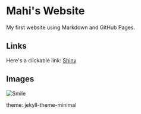# Mahi's Website

My first website using Markdown and GitHub Pages.

## Links 

Here's a clickable link: [Shiny](https://shiny.posit.co/py/docs/overview.html)

## Images

![Smile](https://play-lh.googleusercontent.com/BnFTd0-MYyahlhRzGU9sylxchFQlwClUIJMBGkrltUkqrTvYVpGKMIWLssiRzl6mUQ=w600-h300-pc0xffffff-pd)

theme: jekyll-theme-minimal
